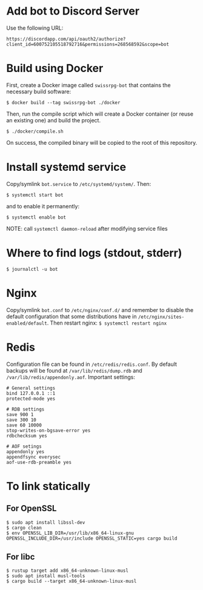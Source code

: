 # Add bot to Discord Server

Use the following URL:

`https://discordapp.com/api/oauth2/authorize?client_id=600752105518792716&permissions=268568592&scope=bot`

# Build using Docker

First, create a Docker image called `swissrpg-bot` that contains the necessary build software:

`$ docker build --tag swissrpg-bot ./docker`

Then, run the compile script which will create a Docker container (or reuse an existing one) and build the project.

`$ ./docker/compile.sh`

On success, the compiled binary will be copied to the root of this repository.

# Install systemd service

Copy/symlink `bot.service` to `/etc/systemd/system/`. Then:

`$ systemctl start bot`

and to enable it permanently:

`$ systemctl enable bot`

NOTE: call `systemctl daemon-reload` after modifying service files

# Where to find logs (stdout, stderr)

`$ journalctl -u bot`

# Nginx

Copy/symlink `bot.conf` to `/etc/nginx/conf.d/` and remember to disable the default configuration that some distributions have in `/etc/nginx/sites-enabled/default`. Then restart nginx: `$ systemctl restart nginx`

# Redis

Configuration file can be found in `/etc/redis/redis.conf`. By default backups will be found at `/var/lib/redis/dump.rdb` and `/var/lib/redis/appendonly.aof`.
Important settings:

```
# General settings
bind 127.0.0.1 ::1
protected-mode yes

# RDB settings
save 900 1
save 300 10
save 60 10000
stop-writes-on-bgsave-error yes
rdbchecksum yes

# AOF setings
appendonly yes
appendfsync everysec
aof-use-rdb-preamble yes
```

# To link statically

## For OpenSSL

`$ sudo apt install libssl-dev`\
`$ cargo clean`\
`$ env OPENSSL_LIB_DIR=/usr/lib/x86_64-linux-gnu OPENSSL_INCLUDE_DIR=/usr/include OPENSSL_STATIC=yes cargo build`

## For libc

`$ rustup target add x86_64-unknown-linux-musl`\
`$ sudo apt install musl-tools`\
`$ cargo build --target x86_64-unknown-linux-musl`
